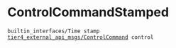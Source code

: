 # ControlCommandStamped

<div class="highlight"><pre><code>builtin_interfaces/Time stamp
<a href="../../../tier4_external_api_msgs/msg/ControlCommand">tier4_external_api_msgs/ControlCommand</a> control
</code></pre></div>
